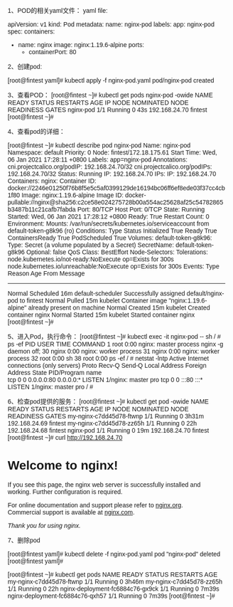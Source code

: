 1、POD的相关yaml文件：
yaml file:

apiVersion: v1
kind: Pod
metadata:
  name: nginx-pod
  labels:
    app: nginx-pod
spec:
  containers:
  - name: nginx
    image: nginx:1.19.6-alpine
    ports:
    - containerPort: 80
	
2、创建pod:
  
 [root@fintest yaml]# kubectl apply -f nginx-pod.yaml 
pod/nginx-pod created

3、查看POD：
[root@fintest ~]#  kubectl get pods nginx-pod -owide
NAME        READY   STATUS    RESTARTS   AGE   IP              NODE      NOMINATED NODE   READINESS GATES
nginx-pod   1/1     Running   0          43s   192.168.24.70   fintest   <none>           <none>
[root@fintest ~]# 

4、查看pod的详细：

[root@fintest ~]# kubectl describe pod nginx-pod
Name:         nginx-pod
Namespace:    default
Priority:     0
Node:         fintest/172.18.175.61
Start Time:   Wed, 06 Jan 2021 17:28:11 +0800
Labels:       app=nginx-pod
Annotations:  cni.projectcalico.org/podIP: 192.168.24.70/32
              cni.projectcalico.org/podIPs: 192.168.24.70/32
Status:       Running
IP:           192.168.24.70
IPs:
  IP:  192.168.24.70
Containers:
  nginx:
    Container ID:   docker://2246e01250f76b8f5e5c5af0399129de16194bc06ff6ef8ede03f37cc4cb1f80
    Image:          nginx:1.19.6-alpine
    Image ID:       docker-pullable://nginx@sha256:c2ce58e024275728b00a554ac25628af25c54782865b3487b11c21cafb7fabda
    Port:           80/TCP
    Host Port:      0/TCP
    State:          Running
      Started:      Wed, 06 Jan 2021 17:28:12 +0800
    Ready:          True
    Restart Count:  0
    Environment:    <none>
    Mounts:
      /var/run/secrets/kubernetes.io/serviceaccount from default-token-g8k96 (ro)
Conditions:
  Type              Status
  Initialized       True 
  Ready             True 
  ContainersReady   True 
  PodScheduled      True 
Volumes:
  default-token-g8k96:
    Type:        Secret (a volume populated by a Secret)
    SecretName:  default-token-g8k96
    Optional:    false
QoS Class:       BestEffort
Node-Selectors:  <none>
Tolerations:     node.kubernetes.io/not-ready:NoExecute op=Exists for 300s
                 node.kubernetes.io/unreachable:NoExecute op=Exists for 300s
Events:
  Type    Reason     Age   From               Message
  ----    ------     ----  ----               -------
  Normal  Scheduled  16m   default-scheduler  Successfully assigned default/nginx-pod to fintest
  Normal  Pulled     15m   kubelet            Container image "nginx:1.19.6-alpine" already present on machine
  Normal  Created    15m   kubelet            Created container nginx
  Normal  Started    15m   kubelet            Started container nginx
[root@fintest ~]# 


5、进入Pod，执行命令：
[root@fintest ~]# kubectl exec -it nginx-pod -- sh
/ # ps -ef
PID   USER     TIME  COMMAND
    1 root      0:00 nginx: master process nginx -g daemon off;
   30 nginx     0:00 nginx: worker process
   31 nginx     0:00 nginx: worker process
   32 root      0:00 sh
   38 root      0:00 ps -ef
/ # netstat -lntp
Active Internet connections (only servers)
Proto Recv-Q Send-Q Local Address           Foreign Address         State       PID/Program name    
tcp        0      0 0.0.0.0:80              0.0.0.0:*               LISTEN      1/nginx: master pro
tcp        0      0 :::80                   :::*                    LISTEN      1/nginx: master pro
/ # 

6、检查pod提供的服务：
[root@fintest ~]# kubectl get pod -owide
NAME                       READY   STATUS    RESTARTS   AGE     IP              NODE      NOMINATED NODE   READINESS GATES
my-nginx-c7dd45d78-ftwnp   1/1     Running   0          3h31m   192.168.24.69   fintest   <none>           <none>
my-nginx-c7dd45d78-zz65h   1/1     Running   0          22h     192.168.24.68   fintest   <none>           <none>
nginx-pod                  1/1     Running   0          19m     192.168.24.70   fintest   <none>           <none>
[root@fintest ~]# curl http://192.168.24.70
<!DOCTYPE html>
<html>
<head>
<title>Welcome to nginx!</title>
<style>
    body {
        width: 35em;
        margin: 0 auto;
        font-family: Tahoma, Verdana, Arial, sans-serif;
    }
</style>
</head>
<body>
<h1>Welcome to nginx!</h1>
<p>If you see this page, the nginx web server is successfully installed and
working. Further configuration is required.</p>

<p>For online documentation and support please refer to
<a href="http://nginx.org/">nginx.org</a>.<br/>
Commercial support is available at
<a href="http://nginx.com/">nginx.com</a>.</p>

<p><em>Thank you for using nginx.</em></p>
</body>
</html>

7、删除pod

[root@fintest yaml]# kubectl delete -f nginx-pod.yaml 
pod "nginx-pod" deleted
[root@fintest yaml]# 

[root@fintest ~]# kubectl get pods
NAME                               READY   STATUS    RESTARTS   AGE
my-nginx-c7dd45d78-ftwnp           1/1     Running   0          3h46m
my-nginx-c7dd45d78-zz65h           1/1     Running   0          22h
nginx-deployment-fc6884c76-gx9ck   1/1     Running   0          7m39s
nginx-deployment-fc6884c76-qxh57   1/1     Running   0          7m39s
[root@fintest ~]# 



